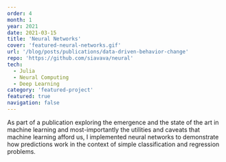 ```yaml
---
order: 4
month: 1
year: 2021
date: 2021-03-15
title: 'Neural Networks'
cover: 'featured-neural-networks.gif'
url: '/blog/posts/publications/data-driven-behavior-change'
repo: 'https://github.com/siavava/neural'
tech:
  - Julia
  - Neural Computing
  - Deep Learning
category: 'featured-project'
featured: true
navigation: false
---
```


As part of a <highlight> publication
exploring the emergence and the state of the art
in machine learning</highlight> and most-importantly
<highlight> the utilities and caveats </highlight>
that machine learning afford us,
I implemented <highlight> neural networks </highlight> to demonstrate
how predictions work in the context of simple classification
and regression problems.
